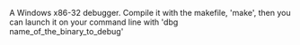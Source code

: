A Windows x86-32 debugger.
Compile it with the makefile, 'make', then you can launch it on your command line with 'dbg name_of_the_binary_to_debug'